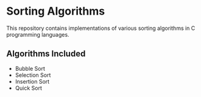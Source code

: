 # Sorting Algorithms

This repository contains implementations of various sorting algorithms in C programming languages.

## Algorithms Included

- Bubble Sort
- Selection Sort
- Insertion Sort
- Quick Sort
